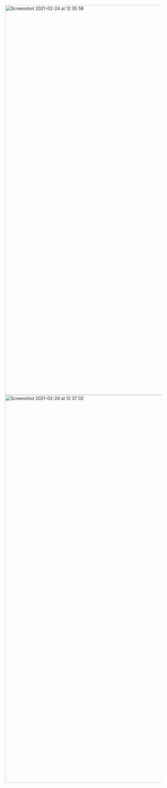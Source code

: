 <img width="1250" alt="Screenshot 2021-02-24 at 12 35 58" src="https://user-images.githubusercontent.com/20683951/109001428-da0a0e80-769c-11eb-8aa4-45a6ecc5b43f.png">
<img width="1243" alt="Screenshot 2021-02-24 at 12 37 02" src="https://user-images.githubusercontent.com/20683951/109001567-002fae80-769d-11eb-99a3-39ee77f62d2f.png">
